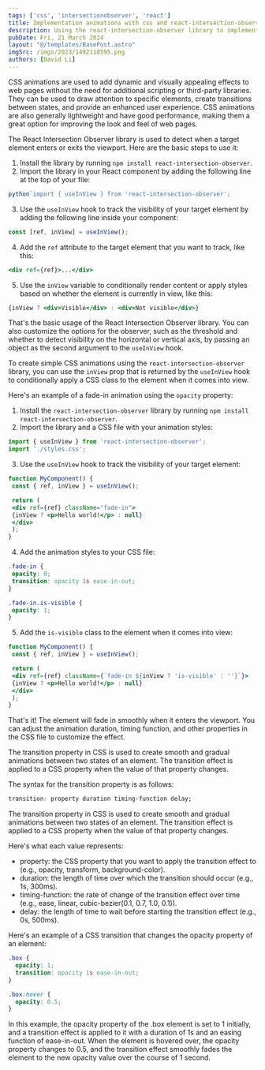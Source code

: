 ```yaml
---
tags: ['css', 'intersectionobserver', 'react']
title: Implementation animations with css and react-intersection-observer
description: Using the react-intersection-observer library to implement animations with css
pubDate: Fri, 21 March 2024
layout: "@/templates/BasePost.astro"
imgSrc: /imgs/2023/1492118595.png
authors: [David Li]
---
```

CSS animations are used to add dynamic and visually appealing effects to web pages without the need for additional scripting or third-party libraries. They can be used to draw attention to specific elements, create transitions between states, and provide an enhanced user experience. CSS animations are also generally lightweight and have good performance, making them a great option for improving the look and feel of web pages.


The React Intersection Observer library is used to detect when a target element enters or exits the viewport. Here are the basic steps to use it:

1. Install the library by running `npm install react-intersection-observer`.
2. Import the library in your React component by adding the following line at the top of your file:


```jsx
python`import { useInView } from 'react-intersection-observer';
```
3. Use the `useInView` hook to track the visibility of your target element by adding the following line inside your component:


```jsx
const [ref, inView] = useInView();
```
4. Add the `ref` attribute to the target element that you want to track, like this:


```jsx
<div ref={ref}>...</div>
```
5. Use the `inView` variable to conditionally render content or apply styles based on whether the element is currently in view, like this:


```jsx
{inView ? <div>Visible</div> : <div>Not visible</div>}
```

That's the basic usage of the React Intersection Observer library. You can also customize the options for the observer, such as the threshold and whether to detect visibility on the horizontal or vertical axis, by passing an object as the second argument to the `useInView` hook.


To create simple CSS animations using the `react-intersection-observer` library, you can use the `inView` prop that is returned by the `useInView` hook to conditionally apply a CSS class to the element when it comes into view.

Here's an example of a fade-in animation using the `opacity` property:

1. Install the `react-intersection-observer` library by running `npm install react-intersection-observer`.
2. Import the library and a CSS file with your animation styles:


```jsx
import { useInView } from 'react-intersection-observer';
import './styles.css';
```
3. Use the `useInView` hook to track the visibility of your target element:


```jsx
function MyComponent() {
 const { ref, inView } = useInView();

 return (
 <div ref={ref} className="fade-in">
 {inView ? <p>Hello world!</p> : null}
 </div>
 );
}
```
4. Add the animation styles to your CSS file:


```css
.fade-in {
 opacity: 0;
 transition: opacity 1s ease-in-out;
}

.fade-in.is-visible {
 opacity: 1;
}
```
5. Add the `is-visible` class to the element when it comes into view:


```jsx
function MyComponent() {
 const { ref, inView } = useInView();

 return (
 <div ref={ref} className={`fade-in ${inView ? 'is-visible' : ''}`}>
 {inView ? <p>Hello world!</p> : null}
 </div>
 );
}
```

That's it! The element will fade in smoothly when it enters the viewport. You can adjust the animation duration, timing function, and other properties in the CSS file to customize the effect.


The transition property in CSS is used to create smooth and gradual animations between two states of an element. The transition effect is applied to a CSS property when the value of that property changes.

The syntax for the transition property is as follows:

```css
transition: property duration timing-function delay;
```

The transition property in CSS is used to create smooth and gradual animations between two states of an element. The transition effect is applied to a CSS property when the value of that property changes.

Here's what each value represents:

* property: the CSS property that you want to apply the transition effect to (e.g., opacity,  transform, background-color).
* duration: the length of time over which the transition should occur (e.g., 1s, 300ms).
* timing-function: the rate of change of the transition effect over time (e.g., ease, linear, cubic-bezier(0.1, 0.7, 1.0, 0.1)).
* delay: the length of time to wait before starting the transition effect (e.g., 0s, 500ms).

Here's an example of a CSS transition that changes the opacity property of an element:

```css
.box {
  opacity: 1;
  transition: opacity 1s ease-in-out;
}

.box:hover {
  opacity: 0.5;
}
```

In this example, the opacity property of the .box element is set to 1 initially, and a transition effect is applied to it with a duration of 1s and an easing function of ease-in-out. When the element is hovered over, the opacity property changes to 0.5, and the transition effect smoothly fades the element to the new opacity value over the course of 1 second.
